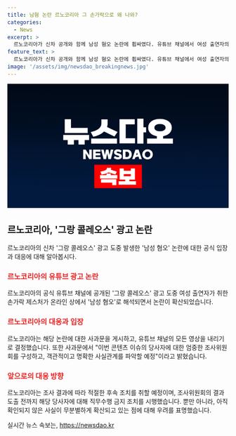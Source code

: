 ```yaml
---
title: 남혐 논란 르노코리아 그 손가락으로 왜 나와?
categories:
  - News
excerpt: >
  르노코리아가 신차 공개와 함께 남성 혐오 논란에 휩싸였다. 유튜브 채널에서 여성 출연자의 제스처가 논란을 일으켰고, 이에 대한 르노코리아의 공식 입장문이 발표됐다. 논란의 당사자를 대상으로 조사위원회를 구성하여 사실관계를 파악할 예정이며, 조치결과에 따른 후속 조치와 당사자에 대한 직무수행 금지 조치가 이뤄졌다. 르노코리아는 사실관계 확인을 위해 노력하고 있으나, 무분별한 사실확산에 대한 우려를 표명했다.
feature_text: >
  르노코리아가 신차 공개와 함께 남성 혐오 논란에 휩싸였다. 유튜브 채널에서 여성 출연자의 제스처가 논란을 일으켰고, 이에 대한 르노코리아의 공식 입장문이 발표됐다. 논란의 당사자를 대상으로 조사위원회를 구성하여 사실관계를 파악할 예정이며, 조치결과에 따른 후속 조치와 당사자에 대한 직무수행 금지 조치가 이뤄졌다. 르노코리아는 사실관계 확인을 위해 노력하고 있으나, 무분별한 사실확산에 대한 우려를 표명했다.
image: '/assets/img/newsdao_breakingnews.jpg'
---
```


<p><img src="/assets/img/newsdao_breakingnews.jpg" alt="implanttips 속보" /></p>

<h2 data-ke-size="size26">르노코리아, '그랑 콜레오스' 광고 논란</h2>

<p data-ke-size="size16">르노코리아의 신차 '그랑 콜레오스' 광고 도중 발생한 '남성 혐오' 논란에 대한 공식 입장과 대응에 대해 알아봅시다.</p>

<h3><b><span style="color: #ee2323;">르노코리아의 유튜브 광고 논란</span></b></h3>

<p data-ke-size="size16">르노코리아의 공식 유튜브 채널에 공개된 '그랑 콜레오스' 광고 도중 여성 출연자가 취한 손가락 제스처가 온라인 상에서 '남성 혐오'로 해석되면서 논란이 확산되었습니다.</p>

<h3><b><span style="color: #ee2323;">르노코리아의 대응과 입장</span></b></h3>

<p data-ke-size="size16">르노코리아는 해당 논란에 대한 사과문을 게시하고, 유튜브 채널의 모든 영상을 내리기로 결정했습니다. 또한 사과문에서 "이번 콘텐츠 이슈의 당사자에 대한 엄중한 조사위원회를 구성하고, 객관적이고 명확한 사실관계를 파악할 예정"이라고 밝혔습니다.</p>

<h3><b><span style="color: #ee2323;">앞으로의 대응 방향</span></b></h3>

<p data-ke-size="size16">르노코리아는 조사 결과에 따라 적절한 후속 조치를 취할 예정이며, 조사위원회의 결과 도출 전까지 해당 당사자에 대해 직무수행 금지 조치를 시행했습니다. 뿐만 아니라, 아직 확인되지 않은 사실이 무분별하게 확산되고 있는 점에 대해 우려를 표명했습니다.</p>
실시간 뉴스 속보는, <a href="https://newsdao.kr" rel="dofollow">https://newsdao.kr</a>


